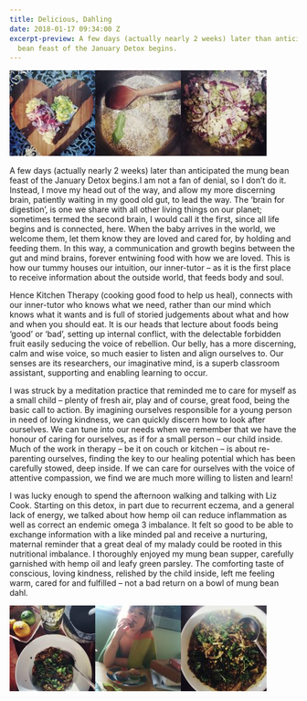 ```yaml
---
title: Delicious, Dahling
date: 2018-01-17 09:34:00 Z
excerpt-preview: A few days (actually nearly 2 weeks) later than anticipated the mung
  bean feast of the January Detox begins.
---
```


![IMG_2077-150x150.jpg](/uploads/IMG_2077-150x150.jpg)![IMG_2085-150x150.jpg](/uploads/IMG_2085-150x150.jpg)![IMG_2086-150x150.jpg](/uploads/IMG_2086-150x150.jpg)

A few days (actually nearly 2 weeks) later than anticipated the mung bean feast of the January Detox begins.I am not a fan of denial, so I don’t do it. Instead, I move my head out of the way, and allow my more discerning brain, patiently waiting in my good old gut, to lead the way. The ‘brain for digestion’, is one we share with all other living things on our planet; sometimes termed the second brain, I would call it the first, since all life begins and is connected, here. When the baby arrives in the world, we welcome them, let them know they are loved and cared for, by holding and feeding them. In this way, a communication and growth begins between the gut and mind brains, forever entwining food with how we are loved. This is how our tummy houses our intuition, our inner-tutor – as it is the first place to receive information about the outside world, that feeds body and soul.

Hence Kitchen Therapy (cooking good food to help us heal), connects with our inner-tutor who knows what we need, rather than our mind which knows what it wants and is full of storied judgements about what and how and when you should eat. It is our heads that lecture about foods being ‘good’ or ‘bad’, setting up internal conflict, with the delectable forbidden fruit easily seducing the voice of rebellion. Our belly, has a more discerning, calm and wise voice, so much easier to listen and align ourselves to. Our senses are its researchers, our imaginative mind, is a superb classroom assistant, supporting and enabling learning to occur.

I was struck by a meditation practice that reminded me to care for myself as a small child – plenty of fresh air, play and of course, great food, being the basic call to action. By imagining ourselves responsible for a young person in need of loving kindness, we can quickly discern how to look after ourselves. We can tune into our needs when we remember that we have the honour of caring for ourselves, as if for a small person – our child inside. Much of the work in therapy – be it on couch or kitchen – is about re-parenting ourselves, finding the key to our healing potential which has been carefully stowed, deep inside. If we can care for ourselves with the voice of attentive compassion, we find we are much more willing to listen and learn!

I was lucky enough to spend the afternoon walking and talking with Liz Cook. Starting on this detox, in part due to recurrent eczema, and a general lack of energy, we talked about how hemp oil can reduce inflammation as well as correct an endemic omega 3 imbalance. It felt so good to be able to exchange information with a like minded pal and receive a nurturing, maternal reminder that a great deal of my malady could be rooted in this nutritional imbalance. I thoroughly enjoyed my mung bean supper, carefully garnished with hemp oil and leafy green parsley. The comforting taste of conscious, loving kindness, relished by the child inside, left me feeling warm, cared for and fulfilled – not a bad return on a bowl of mung bean dahl.

![IMG_2094-1-150x150.jpg](/uploads/IMG_2094-1-150x150.jpg)![IMG_1867-150x150.jpg](/uploads/IMG_1867-150x150.jpg)![IMG_2091-1-150x150.jpg](/uploads/IMG_2091-1-150x150.jpg)